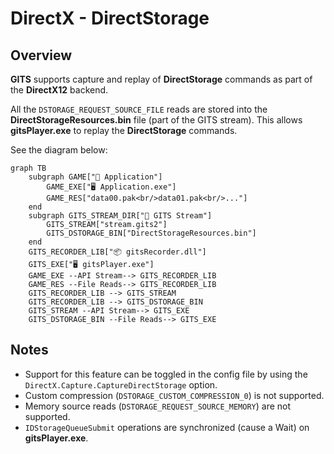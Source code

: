 # DirectX - DirectStorage

## Overview

**GITS** supports capture and replay of **DirectStorage** commands as part of the **DirectX12** backend.

All the `DSTORAGE_REQUEST_SOURCE_FILE` reads are stored into the **DirectStorageResources.bin** file (part of the GITS stream). This allows **gitsPlayer.exe** to replay the **DirectStorage** commands.

See the diagram below:

```mermaid
graph TB
    subgraph GAME["📁 Application"]
        GAME_EXE["🖥️ Application.exe"]
        GAME_RES["data00.pak<br/>data01.pak<br/>..."]
    end
    subgraph GITS_STREAM_DIR["📁 GITS Stream"]
        GITS_STREAM["stream.gits2"]
        GITS_DSTORAGE_BIN["DirectStorageResources.bin"]
    end
    GITS_RECORDER_LIB["📦 gitsRecorder.dll"]
    GITS_EXE["🖥️ gitsPlayer.exe"]
    GAME_EXE --API Stream--> GITS_RECORDER_LIB
    GAME_RES --File Reads--> GITS_RECORDER_LIB
    GITS_RECORDER_LIB --> GITS_STREAM
    GITS_RECORDER_LIB --> GITS_DSTORAGE_BIN
    GITS_STREAM --API Stream--> GITS_EXE
    GITS_DSTORAGE_BIN --File Reads--> GITS_EXE
```

## Notes

- Support for this feature can be toggled in the config file by using the `DirectX.Capture.CaptureDirectStorage` option.
- Custom compression (`DSTORAGE_CUSTOM_COMPRESSION_0`) is not supported.
- Memory source reads (`DSTORAGE_REQUEST_SOURCE_MEMORY`) are not supported.
- `IDStorageQueueSubmit` operations are synchronized (cause a Wait) on **gitsPlayer.exe**.
